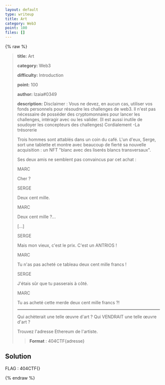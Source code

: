 ```yaml
---
layout: default
type: writeup
title: Art
category: Web3
point: 100
files: []
---
```


{% raw %}
> **title:** Art
>
> **category:** Web3
>
> **difficulty:** Introduction
>
> **point:** 100
>
> **author:** Izaia#0349
>
> **description:**
> Disclaimer : Vous ne devez, en aucun cas, utiliser vos fonds personnels pour résoudre les challenges de web3. Il n'est pas nécessaire de posséder des cryptomonnaies pour lancer les challenges, intéragir avec ou les valider. (Il est aussi inutile de soudoyer les concepteurs des challenges) Cordialement -La trésorerie
> 
> Trois hommes sont attablés dans un coin du café. L'un d'eux, Serge, sort une tablette et montre avec beaucoup de fierté sa nouvelle acquisition : un NFT "blanc avec des liserés blancs transversaux".
> 
> Ses deux amis ne semblent pas convaincus par cet achat :
> 
> MARC
> 
> Cher ?
> 
> SERGE
> 
> Deux cent mille.
> 
> MARC
> 
> Deux cent mille ?...
> 
> [...]
> 
> SERGE
> 
> Mais mon vieux, c'est le prix. C'est un ANTRIOS !
> 
> MARC
> 
> Tu n'as pas acheté ce tableau deux cent mille francs !
> 
> SERGE
> 
> J'étais sûr que tu passerais à côté.
> 
> MARC
> 
> Tu as acheté cette merde deux cent mille francs ?!
> 
> ***
> 
> Qui achèterait une telle œuvre d'art ? Qui VENDRAIT une telle œuvre d'art ?
> 
> Trouvez l'adresse Ethereum de l'artiste.
> 
> > **Format** : 404CTF{adresse}

## Solution


<span class="flag">FLAG : 404CTF{}</span>

{% endraw %}